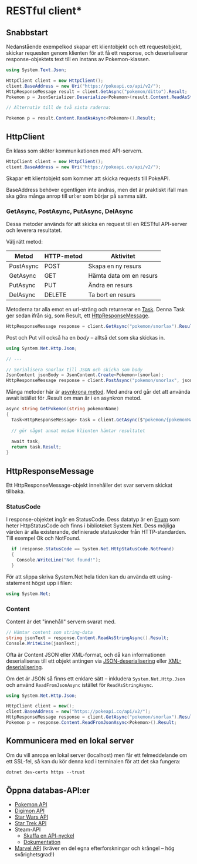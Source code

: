 # RESTful client\*

## Snabbstart

Nedanstående exempelkod skapar ett klientobjekt och ett requestobjekt, skickar requesten genom klienten för att få ett response, och deserialiserar response-objektets text till en instans av Pokemon-klassen.

```csharp
using System.Text.Json;

HttpClient client = new HttpClient();
client.BaseAddress = new Uri("https://pokeapi.co/api/v2/");
HttpResponseMessage result = client.GetAsync("pokemon/ditto").Result;
Pokemon p = JsonSerializer.Deserialize<Pokemon>(result.Content.ReadAsStringAsync().Result);

// Alternativ till de två sista raderna:

Pokemon p = result.Content.ReadAsAsync<Pokemon>().Result;
```

## HttpClient

En klass som sköter kommunikationen med API-servern.

```csharp
HttpClient client = new HttpClient();
client.BaseAddress = new Uri("https://pokeapi.co/api/v2/");
```

Skapar ett klientobjekt som kommer att skicka requests till PokeAPI.

BaseAddress behöver egentligen inte ändras, men det är praktiskt ifall man ska göra många anrop till url:er som börjar på samma sätt.

### GetAsync, PostAsync, PutAsync, DelAsync

Dessa metoder används för att skicka en request till en RESTful API-server och leverera resultatet.

Välj rätt metod:

| Metod     | HTTP-metod | Aktivitet               |
| --------- | ---------- | ----------------------- |
| PostAsync | POST       | Skapa en ny resurs      |
| GetAsync  | GET        | Hämta data om en resurs |
| PutAsync  | PUT        | Ändra en resurs         |
| DelAsync  | DELETE     | Ta bort en resurs       |

Metoderna tar alla emot en url-sträng och returnerar en [Task](../threading/task.md). Denna Task ger sedan ifrån sig, som Result, ett [HttpResponseMessage](restful-client.md#httpresponsemessage).

```csharp
HttpResponseMessage response = client.GetAsync("pokemon/snorlax").Result;
```

Post och Put vill också ha en _body_ – alltså det som ska skickas in.

```csharp
using System.Net.Http.Json;

// ---

// Serialisera snorlax till JSON och skicka som body
JsonContent jsonBody = JsonContent.Create<Pokemon>(snorlax);
HttpResponseMessage response = client.PostAsync("pokemon/snorlax", jsonBody).Result;
```



Många metoder här är [asynkrona metod](../threading/task.md). Med andra ord går det att använda await istället för .Result om man är i en asynkron metod.

```csharp
async string GetPokemon(string pokemonName)
{
  Task<HttpResponseMessage> task = client.GetAsync($"pokemon/{pokemonName}");
  
  // gör något annat medan klienten hämtar resultatet
  
  await task;
  return task.Result;
}
```

## HttpResponseMessage

Ett HttpResponseMessage-objekt innehåller det svar servern skickat tillbaka.

### StatusCode

I response-objektet ingår en StatusCode. Dess datatyp är en [Enum](../../grundlaeggande/datatyper/enum.md) som heter HttpStatusCode och finns i biblioteket System.Net. Dess möjliga värden är alla existerande, definierade statuskoder från HTTP-standarden. Till exempel Ok och NotFound.

```csharp
  if (response.StatusCode == System.Net.HttpStatusCode.NotFound)
  {
    Console.WriteLine("Not found!");
  }
```

För att slippa skriva System.Net hela tiden kan du använda ett using-statement högst upp i filen:

```csharp
using System.Net;
```

### Content

Content är det "innehåll" servern svarat med.

```csharp
// Hämtar content som string-data
string jsonText = response.Content.ReadAsStringAsync().Result;
Console.WriteLine(jsonText);
```

Ofta är Content JSON eller XML-format, och då kan informationen deserialiseras till ett objekt antingen via [JSON-deserialisering](../../filhantering/serialisering/json-serialisering.md#jsonserializer.deserialize) eller [XML-deserialisering](../../filhantering/serialisering/xml-serialisering.md#deserialize).

Om det är JSON så finns ett enklare sätt – inkludera `System.Net.Http.Json` och använd `ReadFromJsonAsync` istället för `ReadAsStringAsync`.

```csharp
using System.Net.Http.Json;

HttpClient client = new();
client.BaseAddress = new("https://pokeapi.co/api/v2/");
HttpResponseMessage response = client.GetAsync("pokemon/snorlax").Result;
Pokemon p = response.Content.ReadFromJsonAsync<Pokemon>().Result;
```

## Kommunicera med en lokal server

Om du vill anropa en lokal server (localhost) men får ett felmeddelande om ett SSL-fel, så kan du kör denna kod i terminalen för att det ska fungera:

```powershell
dotnet dev-certs https --trust
```

## Öppna databas-API:er

* [Pokemon API](https://pokeapi.co/)
* [Digimon API](https://digimon-api.herokuapp.com/)
* [Star Wars API](https://swapi.py4e.com/)
* [Star Trek API](http://stapi.co/)
* Steam-API
  * [Skaffa en API-nyckel](https://steamcommunity.com/dev/apikey)
  * [Dokumentation](https://partner.steamgames.com/doc/webapi)
* [Marvel API](https://developer.marvel.com/) (kräver en del egna efterforskningar och krångel – hög svårighetsgrad!)
